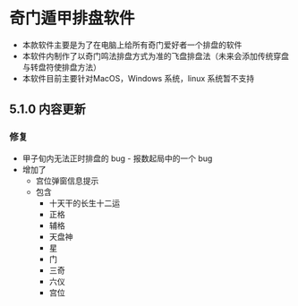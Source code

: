 # 奇门遁甲排盘软件

-   本款软件主要是为了在电脑上给所有奇门爱好者一个排盘的软件
-   本软件内制作了以奇门鸣法排盘方式为准的飞盘排盘法（未来会添加传统穿盘与转盘符使排盘方法）
-   本软件目前主要针对MacOS，Windows 系统，linux 系统暂不支持

## 5.1.0 内容更新

### 修复

-   甲子旬内无法正时排盘的 bug - 报数起局中的一个 bug
-   增加了
    -   宫位弹窗信息提示
    -   包含
        -   十天干的长生十二运
        -   正格
        -   辅格
        -   天盘神
        -   星
        -   门
        -   三奇
        -   六仪
        -   宫位
